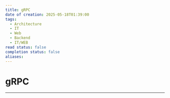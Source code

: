 ```yaml
---
title: gRPC
date of creation: 2025-05-18T01:39:00
tags:
  - Architecture
  - IT
  - Web
  - Backend
  - IT/WEB
read status: false
completion status: false
aliases:
---
```

# gRPC
---
